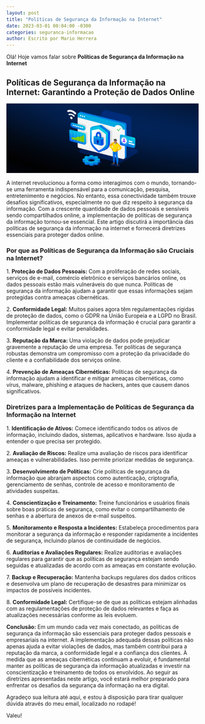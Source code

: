 ```yaml
---
layout: post
title: "Políticas de Segurança da Informação na Internet"
date: 2023-03-01 00:04:00 -0300
categories: seguranca-informacao
author: Escrito por Mario Herrera
---
```


Olá! Hoje vamos falar sobre **Políticas de Segurança da Informação na Internet**

## Políticas de Segurança da Informação na Internet: Garantindo a Proteção de Dados Online


![](https://github.com/mariopuebla17/blog/blob/main/_images/202303/si4.jpg?raw=true)

A internet revolucionou a forma como interagimos com o mundo, tornando-se uma ferramenta indispensável para a comunicação, pesquisa, entretenimento e negócios. No entanto, essa conectividade também trouxe desafios significativos, especialmente no que diz respeito à segurança da informação. Com a crescente quantidade de dados pessoais e sensíveis sendo compartilhados online, a implementação de políticas de segurança da informação tornou-se essencial. Este artigo discutirá a importância das políticas de segurança da informação na internet e fornecerá diretrizes essenciais para proteger dados online.

### Por que as Políticas de Segurança da Informação são Cruciais na Internet?

1\. **Proteção de Dados Pessoais:** Com a proliferação de redes sociais, serviços de e-mail, comércio eletrônico e serviços bancários online, os dados pessoais estão mais vulneráveis do que nunca. Políticas de segurança da informação ajudam a garantir que essas informações sejam protegidas contra ameaças cibernéticas.

2\. **Conformidade Legal:** Muitos países agora têm regulamentações rígidas de proteção de dados, como o GDPR na União Europeia e a LGPD no Brasil. Implementar políticas de segurança da informação é crucial para garantir a conformidade legal e evitar penalidades.

3\. **Reputação da Marca:** Uma violação de dados pode prejudicar gravemente a reputação de uma empresa. Ter políticas de segurança robustas demonstra um compromisso com a proteção da privacidade do cliente e a confiabilidade dos serviços online.

4\. **Prevenção de Ameaças Cibernéticas:** Políticas de segurança da informação ajudam a identificar e mitigar ameaças cibernéticas, como vírus, malware, phishing e ataques de hackers, antes que causem danos significativos.

### Diretrizes para a Implementação de Políticas de Segurança da Informação na Internet

1\. **Identificação de Ativos:** Comece identificando todos os ativos de informação, incluindo dados, sistemas, aplicativos e hardware. Isso ajuda a entender o que precisa ser protegido.

2\. **Avaliação de Riscos:** Realize uma avaliação de riscos para identificar ameaças e vulnerabilidades. Isso permite priorizar medidas de segurança.

3\. **Desenvolvimento de Políticas:** Crie políticas de segurança da informação que abranjam aspectos como autenticação, criptografia, gerenciamento de senhas, controle de acesso e monitoramento de atividades suspeitas.

4\. **Conscientização e Treinamento:** Treine funcionários e usuários finais sobre boas práticas de segurança, como evitar o compartilhamento de senhas e a abertura de anexos de e-mail suspeitos.

5\. **Monitoramento e Resposta a Incidentes:** Estabeleça procedimentos para monitorar a segurança da informação e responder rapidamente a incidentes de segurança, incluindo planos de continuidade de negócios.

6\. **Auditorias e Avaliações Regulares:** Realize auditorias e avaliações regulares para garantir que as políticas de segurança estejam sendo seguidas e atualizadas de acordo com as ameaças em constante evolução.

7\. **Backup e Recuperação:** Mantenha backups regulares dos dados críticos e desenvolva um plano de recuperação de desastres para minimizar os impactos de possíveis incidentes.

8\. **Conformidade Legal:** Certifique-se de que as políticas estejam alinhadas com as regulamentações de proteção de dados relevantes e faça as atualizações necessárias conforme as leis evoluem.

**Conclusão:** Em um mundo cada vez mais conectado, as políticas de segurança da informação são essenciais para proteger dados pessoais e empresariais na internet. A implementação adequada dessas políticas não apenas ajuda a evitar violações de dados, mas também contribui para a reputação da marca, a conformidade legal e a confiança dos clientes. À medida que as ameaças cibernéticas continuam a evoluir, é fundamental manter as políticas de segurança da informação atualizadas e investir na conscientização e treinamento de todos os envolvidos. Ao seguir as diretrizes apresentadas neste artigo, você estará melhor preparado para enfrentar os desafios da segurança da informação na era digital.  


Agradeço sua leitura até aqui, e estou à disposição para tirar qualquer dúvida através do meu email, localizado no rodapé!

Valeu!